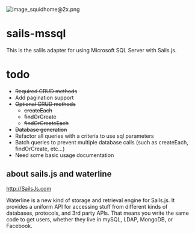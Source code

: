 ![image_squidhome@2x.png](http://i.imgur.com/RIvu9.png) 

# sails-mssql

This is the salils adapter for using Microsoft SQL Server with Sails.js.

# todo

* ~~Required CRUD methods~~
* Add pagination support
* ~~Optional CRUD methods~~
    * ~~createEach~~
    * ~~findOrCreate~~
    * ~~findOrCreateEach~~
* ~~Database generation~~
* Refactor all queries with a criteria to use sql parameters
* Batch queries to prevent multiple database calls (such as createEach, findOrCreate, etc...)
* Need some basic usage documentation


## about sails.js and waterline
http://SailsJs.com

Waterline is a new kind of storage and retrieval engine for Sails.js.  It provides a uniform API for accessing stuff from different kinds of databases, protocols, and 3rd party APIs.  That means you write the same code to get users, whether they live in mySQL, LDAP, MongoDB, or Facebook.

